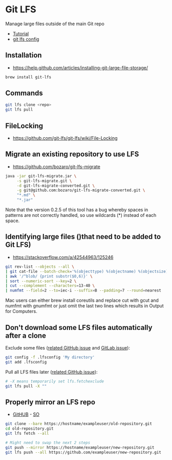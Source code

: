 # Git LFS

Manage large files outside of the main Git repo

* [Tutorial](https://github.com/git-lfs/git-lfs/wiki/Tutorial)
* [git lfs config](https://github.com/git-lfs/git-lfs/blob/master/docs/man/git-lfs-config.5.ronn)

## Installation

* https://help.github.com/articles/installing-git-large-file-storage/

```bash
brew install git-lfs
```

## Commands

```bash
git lfs clone <repo>
git lfs pull
```

## FileLocking

* https://github.com/git-lfs/git-lfs/wiki/File-Locking

## Migrate an existing repository to use LFS

* https://github.com/bozaro/git-lfs-migrate

```bash
java -jar git-lfs-migrate.jar \
     -s git-lfs-migrate.git \
     -d git-lfs-migrate-converted.git \
     -g git@github.com:bozaro/git-lfs-migrate-converted.git \
     "*.md" \
     "*.jar"
 ```
 
 Note that the version 0.2.5 of this tool has a bug whereby spaces in patterns are not correctly handled, so use wildcards (*) instead of each space. 

## Identifying large files ()that need to be added to Git LFS)

* https://stackoverflow.com/a/42544963/125246

```bash
git rev-list --objects --all \
| git cat-file --batch-check='%(objecttype) %(objectname) %(objectsize) %(rest)' \
| awk '/^blob/ {print substr($0,6)}' \
| sort --numeric-sort --key=2 \
| cut --complement --characters=13-40 \
| numfmt --field=2 --to=iec-i --suffix=B --padding=7 --round=nearest
```

Mac users can either brew install coreutils and replace cut with gcut and numfmt with gnumfmt or just omit the last two lines which results in Output for Computers.

## Don't download some LFS files automatically after a clone

Exclude some files ([related GitHub issue](https://github.com/git-lfs/git-lfs/issues/950) and [GitLab issue](https://gitlab.com/gitlab-org/gitlab-ce/issues/44993)):

```bash
git config -f .lfsconfig 'My directory'
git add .lfsconfig
```

Pull all LFS files later ([related GitHub issue](https://github.com/git-lfs/git-lfs/issues/1249)):

```bash
# -X means temporarily set lfs.fetchexclude
git lfs pull -X ""
```

## Properly mirror an LFS repo

* [GitHUB](https://help.github.com/enterprise/2.8/user/articles/duplicating-a-repository/#mirroring-a-repository-that-contains-git-large-file-storage-objects) - [SO](https://stackoverflow.com/a/41789052/125246)

```bash
git clone --bare https://hostname/exampleuser/old-repository.git
cd old-repository.git
git lfs fetch --all

# Might need to swap the next 2 steps
git push --mirror https://hostname/exampleuser/new-repository.git
git lfs push --all https://github.com/exampleuser/new-repository.git
```
